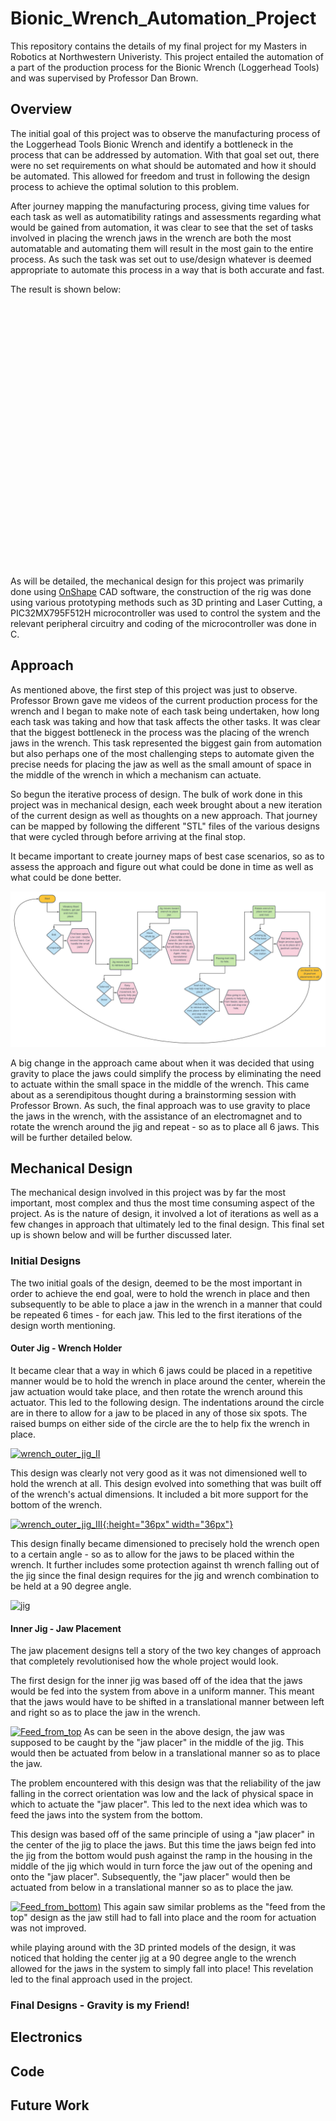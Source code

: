 # Bionic_Wrench_Automation_Project
This repository contains the details of my final project for my Masters in Robotics at Northwestern Univeristy. This project entailed the automation of a part of the production process for the Bionic Wrench (Loggerhead Tools) and was supervised by Professor Dan Brown.

## Overview
The initial goal of this project was to observe the manufacturing process of the Loggerhead Tools Bionic Wrench and identify a bottleneck in the process that can be addressed by automation. With that goal set out, there were no set requirements on what should be automated and how it should be automated. This allowed for freedom and trust in following the design process to achieve the optimal solution to this problem.

After journey mapping the manufacturing process, giving time values for each task as well as automatibility ratings and assessments regarding what would be gained from automation, it was clear to see that the set of tasks involved in placing the wrench jaws in the wrench are both the most automatable and automating them will result in the most gain to the entire process. As such the task was set out to use/design whatever is deemed appropriate to automate this process in a way that is both accurate and fast.

The result is shown below:
<br> <br> <div align="center"> <iframe width="630" height="385" src="" frameborder="0" allow="accelerometer; autoplay; encrypted-media; gyroscope; picture-in-picture" allowfullscreen></iframe> </div> <br>

As will be detailed, the mechanical design for this project was primarily done using <a href=https://www.onshape.com/ target="_blank">OnShape</a> CAD software, the construction of the rig was done using various prototyping methods such as 3D printing and Laser Cutting, a PIC32MX795F512H microcontroller was used to control the system and the relevant peripheral circuitry and coding of the microcontroller was done in C. 


## Approach
As mentioned above, the first step of this project was just to observe. Professor Brown gave me videos of the current production process for the wrench and I began to make note of each task being undertaken, how long each task was taking and how that task affects the other tasks. It was clear that the biggest bottleneck in the process was the placing of the wrench jaws in the wrench. This task represented the biggest gain from automation but also perhaps one of the most challenging steps to automate given the precise needs for placing the jaw as well as the small amount of space in the middle of the wrench in which a mechanism can actuate.

So begun the iterative process of design. The bulk of work done in this project was in mechanical design, each week brought about a new iteration of the current design as well as thoughts on a new approach. That journey can be mapped by following the different "STL" files of the various designs that were cycled through before arriving at the final stop. 

It became important to create journey maps of best case scenarios, so as to assess the approach and figure out what could be done in time as well as what could be done better.
<!-- ![Wrench_Journey_Map](media/Wrench_Journey_Map.pdf) -->
<p align="center"><img src="media/Wrench_Journey_Map.png" width="700" /></p>

A big change in the approach came about when it was decided that using gravity to place the jaws could simplify the process by eliminating the need to actuate within the small space in the middle of the wrench. This came about as a serendipitous thought during a brainstorming session with Professor Brown. 
As such, the final approach was to use gravity to place the jaws in the wrench, with the assistance of an electromagnet and to rotate the wrench around the jig and repeat - so as to place all 6 jaws. This will be further detailed below.

## Mechanical Design

The mechanical design involved in this project was by far the most important, most complex and thus the most time consuming aspect of the project. As is the nature of design, it involved a lot of iterations as well as a few changes in approach that ultimately led to the final design. This final set up is shown below and will be further discussed later.
<p align="center"> <script src="https://embed.github.com/view/3d/LeTo37/Bionic_Wrench_Automation_Project/master/Design_Iterations/Current/Final.stl"></script> </p>

### Initial Designs
The two initial goals of the design, deemed to be the most important in order to achieve the end goal, were to hold the wrench in place and then subsequently to be able to place a jaw in the wrench in a manner that could be repeated 6 times - for each jaw. This led to the first iterations of the design worth mentioning.  

#### Outer Jig - Wrench Holder
It became clear that a way in which 6 jaws could be placed in a repetitive manner would be to hold the wrench in place around the center, wherein the jaw actuation would take place, and then rotate the wrench around this actuator. This led to the following design. The indentations around the circle are in there to allow for a jaw to be placed in any of those six spots. The raised bumps on either side of the circle are the to help fix the wrench in place.
<!-- <p align="center"> <script src="https://embed.github.com/view/3d/LeTo37/Bionic_Wrench_Automation_Project/master/Design_Iterations/Iterations/wrench_outer_jig_II.stl"></script> </p> -->
[![wrench_outer_jig_II](media/wrench_outer_jig_II.png=300x300)](Design_Iterations/Iterations/wrench_outer_jig_II.stl)

This design was clearly not very good as it was not dimensioned well to hold the wrench at all. This design evolved into something that was built off of the wrench's actual dimensions. It included a bit more support for the bottom of the wrench.
<!-- <p align="center"> <script src="https://embed.github.com/view/3d/LeTo37/Bionic_Wrench_Automation_Project/master/Design_Iterations/Iterations/wrench_outer_jig_III.stl"></script> </p> -->
[![wrench_outer_jig_III](media/wrench_outer_jig_III.png]){:height="36px" width="36px"}](Design_Iterations/Iterations/wrench_outer_jig_III.stl)

This design finally became dimensioned to precisely hold the wrench open to a certain angle - so as to allow for the jaws to be placed within the wrench. It further includes some protection against th wrench falling out of the jig since the final design requires for the jig and wrench combination to be held at a 90 degree angle.
<!-- <p align="center"> <script src="https://embed.github.com/view/3d/LeTo37/Bionic_Wrench_Automation_Project/master/Design_Iterations/Current/jig.stl"></script> </p> -->
[![jig](media/jig.png=300x300)](Design_Iterations/Current/jig.stl)

#### Inner Jig - Jaw Placement
The jaw placement designs tell a story of the two key changes of approach that completely revolutionised how the whole project would look.

The first design for the inner jig was based off of the idea that the jaws would be fed into the system from above in a uniform manner. This meant that the jaws would have to be shifted in a translational manner between left and right so as to place the jaw in the wrench. 
<!-- <p align="center"> <script src="https://embed.github.com/view/3d/LeTo37/Bionic_Wrench_Automation_Project/master/Design_Iterations/Iterations/Feed_from_top.stl"></script> </p> -->
[![Feed_from_top](media/Feed_from_top.png=300x300)](Design_Iterations/Iterations/Feed_from_top.stl)
As can be seen in the above design, the jaw was supposed to be caught by the "jaw placer" in the middle of the jig. This would then be actuated from below in a translational manner so as to place the jaw. 

The problem encountered with this design was that the reliability of the jaw falling in the correct orientation was low and the lack of physical space in which to actuate the "jaw placer". This led to the next idea which was to feed the jaws into the system from the bottom.

This design was based off of the same principle of using a "jaw placer" in the center of the jig to place the jaws. But this time the jaws beign fed into the jig from the bottom would push against the ramp in the housing in the middle of the jig which would in turn force the jaw out of the opening and onto the "jaw placer". Subsequently, the "jaw placer" would then be actuated from below in a translational manner so as to place the jaw.
<!-- <p align="center"> <script src="https://embed.github.com/view/3d/LeTo37/Bionic_Wrench_Automation_Project/master/Design_Iterations/Iterations/Feed_from_bottom.stl"></script> </p> -->
[![Feed_from_bottom](media/Feed_from_bottom.png=300x300))](Design_Iterations/Iterations/Feed_from_bottom.stl)
This again saw similar problems as the "feed from the top" design as the jaw still had to fall into place and the room for actuation was not improved. 

while playing around with the 3D printed models of the design, it was noticed that holding the center jig at a 90 degree angle to the wrench allowed for the jaws in the system to simply fall into place! This revelation led to the final approach used in the project.

### Final Designs - Gravity is my Friend!




## Electronics

## Code

## Future Work

